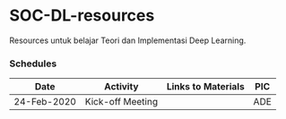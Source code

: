 # SOC-DL-resources

Resources untuk belajar Teori dan Implementasi Deep Learning.

### Schedules
| Date | Activity | Links to Materials | PIC |
| ---- | -------- | ------------------ | --- |
| 24-Feb-2020 | Kick-off Meeting |     | ADE |

